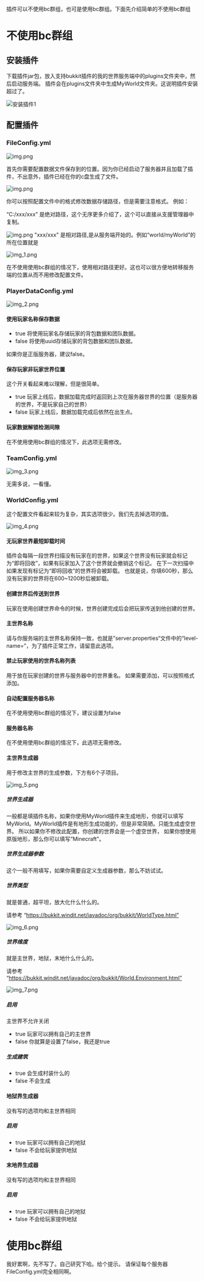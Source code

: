 插件可以不使用bc群组，也可是使用bc群组。下面先介绍简单的不使用bc群组
# 不使用bc群组
## 安装插件
下载插件jar包，放入支持bukkit插件的我的世界服务端中的plugins文件夹中，然后启动服务端。
插件会在plugins文件夹中生成MyWorld文件夹。这说明插件安装超过了。

![安装插件1](图片/插件使用方法/安装插件1.png)

## 配置插件
### FileConfig.yml
![img.png](图片/插件使用方法/FileConfig1.png)

首先你需要配置数据文件保存到的位置。因为你已经启动了服务器并且加载了插件，不出意外，插件已经在你的c盘生成了文件。

![img.png](图片/插件使用方法/FileConfig2.png)

你可以按照配置文件中的格式修改数据存储路径，但是需要注意格式。
例如：

“C:/xxx/xxx” 是绝对路径，这个无序更多介绍了，这个可以直接从支援管理器中复制。

![img.png](图片/插件使用方法/img.png)
"xxx/xxx" 是相对路径,是从服务端开始的。例如“world/myWorld”的所在位置就是

![img_1.png](图片/插件使用方法/img_1.png)

在不使用使用bc群组的情况下，使用相对路径更好。这也可以很方便地转移服务端的位置从而不用修改配置文件。
### PlayerDataConfig.yml
![img_2.png](图片/插件使用方法/img_2.png)
#### 使用玩家名称保存数据
- true 将使用玩家名存储玩家的背包数据和团队数据。
- false 将使用uuid存储玩家的背包数据和团队数据。

如果你是正版服务器，建议false。
#### 保存玩家非玩家世界位置
这个开关看起来难以理解，但是很简单。
- true 玩家上线后，数据加载完成时返回到上次在服务器世界的位置（是服务器的世界，不是玩家自己的世界）
- false 玩家上线后，数据加载完成后依然在出生点。

#### 玩家数据解锁检测间隙
在不使用使用bc群组的情况下，此选项无需修改。

### TeamConfig.yml
![img_3.png](图片/插件使用方法/img_3.png)

无需多说，一看懂。

### WorldConfig.yml
这个配置文件看起来较为复杂，其实选项很少。我们先去掉选项的值。

![img_4.png](图片/插件使用方法/img_4.png)
#### 无玩家世界最短卸载时间
插件会每隔一段世界扫描没有玩家在的世界，如果这个世界没有玩家就会标记为“即将回收”，如果有玩家加入了这个世界就会撤销这个标记。
在下一次扫描中如果发现有标记为“即将回收”的世界将会被卸载。
也就是说，你填600秒，那么没有玩家的世界将在600~1200秒后被卸载。

#### 创建世界后传送到世界
玩家在使用创建世界命令的时候，世界创建完成后会把玩家传送到他创建的世界。

#### 主世界名称
请与你服务端的主世界名称保持一致，也就是”server.properties“文件中的“level-name=”，为了插件正常工作，请留意此选项。

#### 禁止玩家使用的世界名称列表
用于放在玩家创建的世界与服务器中的世界重名。
如果需要添加，可以按照格式添加。

#### 自动配置服务器名称
在不使用使用bc群组的情况下，建议设置为false

#### 服务器名称
在不使用使用bc群组的情况下，此选项无需修改。

#### 主世界生成器
用于修改主世界的生成参数，下方有6个子项目。

![img_5.png](图片/插件使用方法/img_5.png)
##### 世界生成器
一般都是填插件名称，如果你使用MyWorld插件来生成地形，你就可以填写MyWorld。MyWorld插件是有地形生成功能的，但是非常简陋。只能生成虚空世界。
所以如果你不修改此配置，你创建的世界会是一个虚空世界，
如果你想使用原版地形，那么你可以填写“Minecraft”。

##### 世界生成器参数
这个一般不用填写，如果你需要自定义生成器参数，那么不妨试试。

##### 世界类型
就是普通，超平坦，放大化什么什么的。

请参考 “https://bukkit.windit.net/javadoc/org/bukkit/WorldType.html”

![img_6.png](图片/插件使用方法/img_6.png)

##### 世界维度
就是主世界，地狱，末地什么什么的。

请参考 “https://bukkit.windit.net/javadoc/org/bukkit/World.Environment.html”

![img_7.png](图片/插件使用方法/img_7.png)

##### 启用
主世界不允许关闭
- true 玩家可以拥有自己的主世界
- false 你就算是设置了false，我还是true

##### 生成建筑
- true 会生成村装什么的
- false 不会生成

#### 地狱界生成器
没有写的选项均和主世界相同

##### 启用
- true 玩家可以拥有自己的地狱
- false 不会给玩家提供地狱

#### 末地界生成器
没有写的选项均和主世界相同

##### 启用
- true 玩家可以拥有自己的地狱
- false 不会给玩家提供地狱

# 使用bc群组
我好累啊，先不写了。自己研究下哈。给个提示。
请保证每个服务器FileConfig.yml完全相同啊。